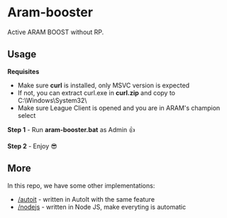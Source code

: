 # Aram-booster

Active ARAM BOOST without RP.

## Usage

**Requisites**

- Make sure **curl** is installed, only MSVC version is expected
- If not, you can extract curl.exe in **curl.zip** and copy to C:\Windows\System32\
- Make sure League Client is opened and you are in ARAM's champion select

**Step 1** - Run **aram-booster.bat** as Admin 👍

**Step 2** - Enjoy 😎

## More

In this repo, we have some other implementations:
- [/autoit](https://github.com/nomi-san/aram-booster/tree/main/autoit) - written in AutoIt with the same feature
- [/nodejs](https://github.com/nomi-san/aram-booster/tree/main/nodejs) - written in Node JS, make everyting is automatic
